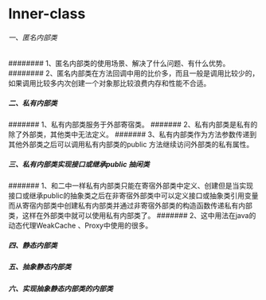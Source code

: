 # Inner-class

###### 一、匿名内部类
######## 1、匿名内部类的使用场景、解决了什么问题、有什么优势。
######## 2、匿名内部类在方法回调中用的比价多，而且一般是调用比较少的，如果调用比较多内次创建一个对象那比较浪费内存和性能不合适。


##### 二、私有内部类
####### 1、私有内部类服务于外部寄宿类。
####### 2、私有内部类是私有的除了外部类，其他类中无法定义。
####### 3、私有内部类作为方法参数传递到其他外部类之后可以调用私有内部类的public 方法继续访问外部类的私有属性。

##### 三、私有内部类实现接口或继承public 抽闲类
####### 1、和二中一样私有内部类只能在寄宿外部类中定义、创建但是当实现接口或继承public的抽象类之后在非寄宿外部类中可以定义接口或抽象类引用变量而从寄宿内部类中创建私有内部类并通过非寄宿外部类的构造函数传递私有内部类，这样在外部类中就可以使用私有内部类了。
####### 2、这中用法在java的动态代理WeakCache 、Proxy中使用的很多。

##### 四、静态内部类


##### 五、抽象静态内部类


##### 六、实现抽象静态内部类的内部类



